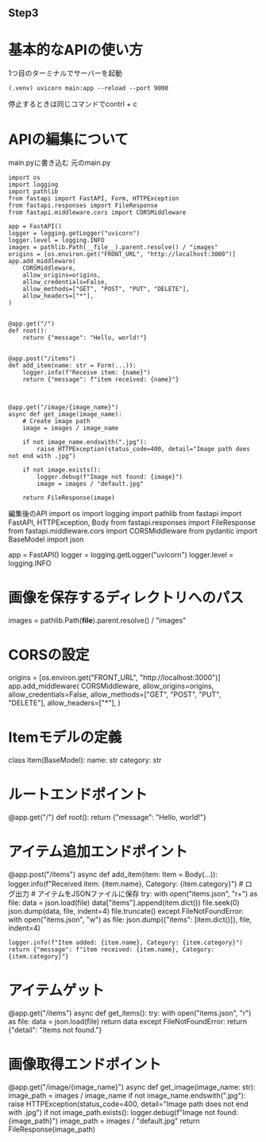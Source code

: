 ## Step3 

# 基本的なAPIの使い方
1つ目のターミナルでサーバーを起動

```
(.venv) uvicorn main:app --reload --port 9000
```

停止するときは同じコマンドでcontrl + c

# APIの編集について
main.pyに書き込む
元のmain.py
```
import os
import logging
import pathlib
from fastapi import FastAPI, Form, HTTPException
from fastapi.responses import FileResponse
from fastapi.middleware.cors import CORSMiddleware

app = FastAPI()
logger = logging.getLogger("uvicorn")
logger.level = logging.INFO
images = pathlib.Path(__file__).parent.resolve() / "images"
origins = [os.environ.get("FRONT_URL", "http://localhost:3000")]
app.add_middleware(
    CORSMiddleware,
    allow_origins=origins,
    allow_credentials=False,
    allow_methods=["GET", "POST", "PUT", "DELETE"],
    allow_headers=["*"],
)


@app.get("/")
def root():
    return {"message": "Hello, world!"}


@app.post("/items")
def add_item(name: str = Form(...)):
    logger.info(f"Receive item: {name}")
    return {"message": f"item received: {name}"}



@app.get("/image/{image_name}")
async def get_image(image_name):
    # Create image path
    image = images / image_name

    if not image_name.endswith(".jpg"):
        raise HTTPException(status_code=400, detail="Image path does not end with .jpg")

    if not image.exists():
        logger.debug(f"Image not found: {image}")
        image = images / "default.jpg"

    return FileResponse(image)
```

編集後のAPI
import os
import logging
import pathlib
from fastapi import FastAPI, HTTPException, Body
from fastapi.responses import FileResponse
from fastapi.middleware.cors import CORSMiddleware
from pydantic import BaseModel
import json

app = FastAPI()
logger = logging.getLogger("uvicorn")
logger.level = logging.INFO

# 画像を保存するディレクトリへのパス
images = pathlib.Path(__file__).parent.resolve() / "images"

# CORSの設定
origins = [os.environ.get("FRONT_URL", "http://localhost:3000")]
app.add_middleware(
    CORSMiddleware,
    allow_origins=origins,
    allow_credentials=False,
    allow_methods=["GET", "POST", "PUT", "DELETE"],
    allow_headers=["*"],
)

# Itemモデルの定義
class Item(BaseModel):
    name: str
    category: str

# ルートエンドポイント
@app.get("/")
def root():
    return {"message": "Hello, world!"}

# アイテム追加エンドポイント
@app.post("/items")
async def add_item(item: Item = Body(...)):
    logger.info(f"Received item: {item.name}, Category: {item.category}")  # ログ出力
    # アイテムをJSONファイルに保存
    try:
        with open("items.json", "r+") as file:
            data = json.load(file)
            data["items"].append(item.dict())
            file.seek(0)
            json.dump(data, file, indent=4)
            file.truncate()
    except FileNotFoundError:
        with open("items.json", "w") as file:
            json.dump({"items": [item.dict()]}, file, indent=4)
    
    logger.info(f"Item added: {item.name}, Category: {item.category}")
    return {"message": f"item received: {item.name}, Category: {item.category}"}

# アイテムゲット
@app.get("/items")
async def get_items():
    try:
        with open("items.json", "r") as file:
            data = json.load(file)
            return data
    except FileNotFoundError:
        return {"detail": "Items not found."}



# 画像取得エンドポイント
@app.get("/image/{image_name}")
async def get_image(image_name: str):
    image_path = images / image_name
    if not image_name.endswith(".jpg"):
        raise HTTPException(status_code=400, detail="Image path does not end with .jpg")
    if not image_path.exists():
        logger.debug(f"Image not found: {image_path}")
        image_path = images / "default.jpg"
    return FileResponse(image_path)
```

